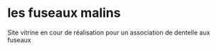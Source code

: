 # les fuseaux malins

Site vitrine en cour de réalisation pour un association de dentelle aux fuseaux
